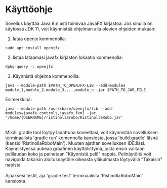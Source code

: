 # Käyttöohje
Sovellus käyttää Java 8:n asti toimivaa JavaFX kirjastoa. 
Jos sinulla on käytössä JDK 11, voit käynnistää ohjelman alla olevien ohjeiden mukaan:
</br>
1. lataa openjx kommenolla:
```console
sudo apt install openjfx
```
2. listaa lataamasi javafx kirjaston lokaatio kommenolla:
```console
dpkg-query -L openjfx
```
3. Käynnistä ohjelma kommenollla:
```console
java --module-path $PATH_TO_OPENJFX-LIB --add-modules module_1,module_2,module_3,...,module_n -jar $PATH_TO_JAR_FILE
```

Esimerkkinä:
```console
java --module-path /usr/share/openjfx/lib --add-modules=javafx.controls,javafx.fxml -jar '/home/{USERNAME}/ristinollarobo/RistinollaRobo.jar'
```

</br>
Mikäli gradle tool löytyy ladattuna koneeltasi, voit käynnistää sovelluksen terminaalista 'gradle run' komennolla kansiosta, jossa 'build.gradle' läsnä (kansio 'RistinollaRoboMain'). Muuten ajathan sovelluksen IDE:lläsi. </br>
Käynnistyessä aukeaa graafinen käyttöliittymä, josta ensin valitaan pelilaudan koko ja painetaan "Käynnistä peli!" nappia. Pelinäytöltä voit navigoida takaisin aloitusnäytölle oikeasta yläkulmasta löytyvällä "Takaisin" napista
</br>
</br>
Ajaaksesi testit, aja 'gradle test' terminaalista 'RistinollaRoboMain' kansiosta.
